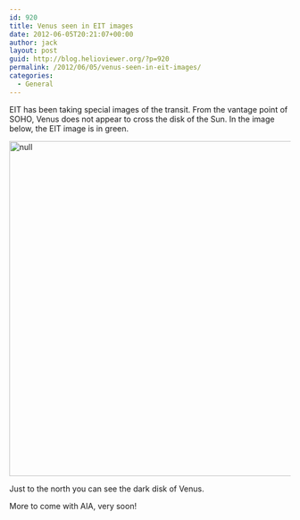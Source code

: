```yaml
---
id: 920
title: Venus seen in EIT images
date: 2012-06-05T20:21:07+00:00
author: jack
layout: post
guid: http://blog.helioviewer.org/?p=920
permalink: /2012/06/05/venus-seen-in-eit-images/
categories:
  - General
---
```

EIT has been taking special images of the transit. From the vantage point of SOHO, Venus does not appear to cross the disk of the Sun. In the image below, the EIT image is in green.

<img src="https://helioviewer-project.github.io/images/uploads/2012/06/2012\_06\_05\_16\_12\_55\_SWAP\_174\_\_EIT\_1951.png" alt="null" width = 600px/>

Just to the north you can see the dark disk of Venus.

More to come with AIA, very soon!

